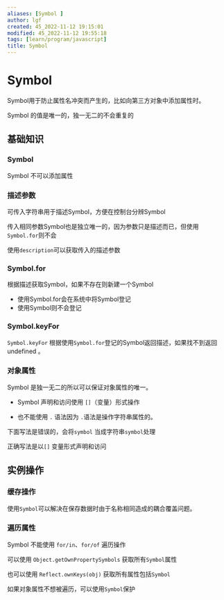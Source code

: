 ```yaml
---
aliases: [Symbol ]
author: lgf
created: 45_2022-11-12 19:15:01
modified: 45_2022-11-12 19:55:18
tags: [learn/program/javascript]
title: Symbol 
---
```

# Symbol
Symbol用于防止属性名冲突而产生的，比如向第三方对象中添加属性时。

Symbol 的值是唯一的，独一无二的不会重复的

## 基础知识

### Symbol

Symbol 不可以添加属性

### 描述参数

可传入字符串用于描述Symbol，方便在控制台分辨Symbol

传入相同参数Symbol也是独立唯一的，因为参数只是描述而已，但使用 `Symbol.for`则不会

使用`description`可以获取传入的描述参数

### Symbol.for

根据描述获取Symbol，如果不存在则新建一个Symbol

-   使用Symbol.for会在系统中将Symbol登记
-   使用Symbol则不会登记

### Symbol.keyFor

`Symbol.keyFor` 根据使用`Symbol.for`登记的Symbol返回描述，如果找不到返回undefined 。

### 对象属性

Symbol 是独一无二的所以可以保证对象属性的唯一。

-   Symbol 声明和访问使用 `[]`（变量）形式操作
    
-   也不能使用 `.` 语法因为 `.`语法是操作字符串属性的。
    

下面写法是错误的，会将`symbol` 当成字符串`symbol`处理

正确写法是以`[]` 变量形式声明和访问

## 实例操作

### 缓存操作

使用`Symbol`可以解决在保存数据时由于名称相同造成的耦合覆盖问题。

### 遍历属性

Symbol 不能使用 `for/in`、`for/of` 遍历操作

可以使用 `Object.getOwnPropertySymbols` 获取所有`Symbol`属性

也可以使用 `Reflect.ownKeys(obj)` 获取所有属性包括`Symbol`

如果对象属性不想被遍历，可以使用`Symbol`保护
